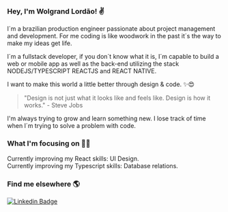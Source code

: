 ### Hey, I'm Wolgrand Lordão! ✌

I´m a brazilian production engineer passionate about project management and development. For me coding is like woodwork in the past it´s the way to make my ideas get life.

I´m a fullstack developer, if you don´t know what it is, I´m capable to build a web or mobile app as well as the back-end utilizing the stack NODEJS/TYPESCRIPT REACTJS and REACT NATIVE.



I want to make this world a little better through design & code. ✨😍

> "Design is not just what it looks like and feels like. Design is how it works." - Steve Jobs

I'm always trying to grow and learn something new. I lose track of time when I´m trying to solve a problem with code.

### What I'm focusing on 👨‍💻

Currently improving my React skills: UI Design.<br />
Currently improving my Typescript skills: Database relations.<br />

### Find me elsewhere 🌎

[![Linkedin Badge](https://img.shields.io/badge/-LinkedIn-blue?style=flat-square&logo=Linkedin&logoColor=white&link=https://www.linkedin.com/in/wolgrand-neto-95830424//)](https://www.linkedin.com/in/wolgrand-neto-95830424/)  
